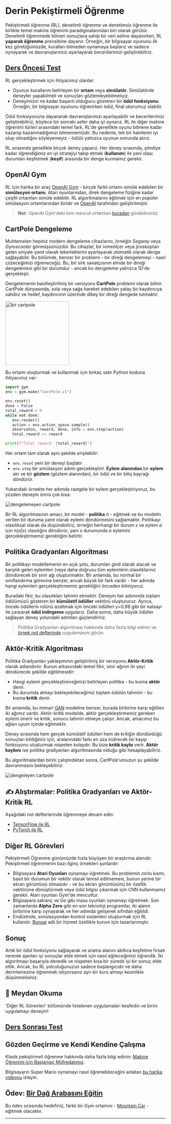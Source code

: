 <!--
CO_OP_TRANSLATOR_METADATA:
{
  "original_hash": "04395657fc01648f8f70484d0e55ab67",
  "translation_date": "2025-09-23T08:38:00+00:00",
  "source_file": "lessons/6-Other/22-DeepRL/README.md",
  "language_code": "tr"
}
-->
# Derin Pekiştirmeli Öğrenme

Pekiştirmeli öğrenme (RL), denetimli öğrenme ve denetimsiz öğrenme ile birlikte temel makine öğrenimi paradigmalarından biri olarak görülür. Denetimli öğrenmede bilinen sonuçlara sahip bir veri setine dayanırken, RL **yaparak öğrenme** prensibine dayanır. Örneğin, bir bilgisayar oyununu ilk kez gördüğümüzde, kuralları bilmeden oynamaya başlarız ve sadece oynayarak ve davranışlarımızı ayarlayarak becerilerimizi geliştirebiliriz.

## [Ders Öncesi Test](https://ff-quizzes.netlify.app/en/ai/quiz/43)

RL gerçekleştirmek için ihtiyacımız olanlar:

* Oyunun kurallarını belirleyen bir **ortam** veya **simülatör**. Simülatörde deneyler yapabilmeli ve sonuçları gözlemleyebilmeliyiz.
* Deneyimizin ne kadar başarılı olduğunu gösteren bir **ödül fonksiyonu**. Örneğin, bir bilgisayar oyununu öğrenirken ödül, final skorumuz olabilir.

Ödül fonksiyonuna dayanarak davranışlarımızı ayarlayabilir ve becerilerimizi geliştirebiliriz, böylece bir sonraki sefer daha iyi oynarız. RL ile diğer makine öğrenimi türleri arasındaki temel fark, RL'de genellikle oyunu bitirene kadar kazanıp kazanmadığımızı bilmememizdir. Bu nedenle, tek bir hamlenin iyi olup olmadığını söyleyemeyiz - ödülü yalnızca oyunun sonunda alırız.

RL sırasında genellikle birçok deney yaparız. Her deney sırasında, şimdiye kadar öğrendiğimiz en iyi stratejiyi takip etmek (**kullanım**) ile yeni olası durumları keşfetmek (**keşif**) arasında bir denge kurmamız gerekir.

## OpenAI Gym

RL için harika bir araç [OpenAI Gym](https://gym.openai.com/) - birçok farklı ortamı simüle edebilen bir **simülasyon ortamı**. Atari oyunlarından, direk dengeleme fiziğine kadar çeşitli ortamları simüle edebilir. RL algoritmalarını eğitmek için en popüler simülasyon ortamlarından biridir ve [OpenAI](https://openai.com/) tarafından geliştirilmiştir.

> **Not**: OpenAI Gym'deki tüm mevcut ortamları [buradan](https://gym.openai.com/envs/#classic_control) görebilirsiniz.

## CartPole Dengeleme

Muhtemelen hepiniz modern dengeleme cihazlarını, örneğin *Segway* veya *Gyroscooter* görmüşsünüzdür. Bu cihazlar, bir ivmeölçer veya jiroskoptan gelen sinyale yanıt olarak tekerleklerini ayarlayarak otomatik olarak denge sağlayabilir. Bu bölümde, benzer bir problemi - bir direği dengelemeyi - nasıl çözeceğimizi öğreneceğiz. Bu, bir sirk sanatçısının elinde bir direği dengelemesi gibi bir durumdur - ancak bu dengeleme yalnızca 1D'de gerçekleşir.

Dengelemenin basitleştirilmiş bir versiyonu **CartPole** problemi olarak bilinir. CartPole dünyasında, sola veya sağa hareket edebilen yatay bir kaydırıcıya sahibiz ve hedef, kaydırıcının üzerinde dikey bir direği dengede tutmaktır.

<img alt="bir cartpole" src="images/cartpole.png" width="200"/>

Bu ortamı oluşturmak ve kullanmak için birkaç satır Python koduna ihtiyacımız var:

```python
import gym
env = gym.make("CartPole-v1")

env.reset()
done = False
total_reward = 0
while not done:
   env.render()
   action = env.action_space.sample()
   observaton, reward, done, info = env.step(action)
   total_reward += reward

print(f"Total reward: {total_reward}")
```

Her ortam tam olarak aynı şekilde erişilebilir:
* `env.reset` yeni bir deneyi başlatır
* `env.step` bir simülasyon adımı gerçekleştirir. **Eylem alanından** bir **eylem** alır ve bir **gözlem** (gözlem alanından), bir ödül ve bir bitiş bayrağı döndürür.

Yukarıdaki örnekte her adımda rastgele bir eylem gerçekleştiriyoruz, bu yüzden deneyin ömrü çok kısa:

![dengelemeyen cartpole](../../../../../lessons/6-Other/22-DeepRL/images/cartpole-nobalance.gif)

Bir RL algoritmasının amacı, bir model - **politika** &pi; - eğitmek ve bu modelin verilen bir duruma yanıt olarak eylemi döndürmesini sağlamaktır. Politikayı olasılıksal olarak da düşünebiliriz, örneğin herhangi bir durum *s* ve eylem *a* için &pi;(*a*|*s*) olasılığını döndürür, yani *s* durumunda *a* eylemini gerçekleştirmemiz gerektiğini belirtir.

## Politika Gradyanları Algoritması

Bir politikayı modellemenin en açık yolu, durumları girdi olarak alacak ve karşılık gelen eylemleri (veya daha doğrusu tüm eylemlerin olasılıklarını) döndürecek bir sinir ağı oluşturmaktır. Bir anlamda, bu normal bir sınıflandırma görevine benzer, ancak büyük bir fark vardır - her adımda hangi eylemleri gerçekleştirmemiz gerektiğini önceden bilmiyoruz.

Buradaki fikir, bu olasılıkları tahmin etmektir. Deneyin her adımında toplam ödülümüzü gösteren bir **kümülatif ödüller** vektörü oluştururuz. Ayrıca, önceki ödüllerin rolünü azaltmak için önceki ödülleri &gamma;=0.99 gibi bir katsayı ile çarparak **ödül indirgeme** uygularız. Daha sonra, daha büyük ödüller sağlayan deney yolundaki adımları güçlendiririz.

> Politika Gradyanları algoritması hakkında daha fazla bilgi edinin ve [örnek not defterinde](CartPole-RL-TF.ipynb) uygulamasını görün.

## Aktör-Kritik Algoritması

Politika Gradyanları yaklaşımının geliştirilmiş bir versiyonu **Aktör-Kritik** olarak adlandırılır. Bunun arkasındaki temel fikir, sinir ağının iki şeyi döndürecek şekilde eğitilmesidir:

* Hangi eylemi gerçekleştireceğimizi belirleyen politika - bu kısma **aktör** denir.
* Bu durumda almayı bekleyebileceğimiz toplam ödülün tahmini - bu kısma **kritik** denir.

Bir anlamda, bu mimari [GAN](../../4-ComputerVision/10-GANs/README.md) modeline benzer, burada birbirine karşı eğitilen iki ağımız vardır. Aktör-kritik modelde, aktör gerçekleştirmemiz gereken eylemi önerir ve kritik, sonucu tahmin etmeye çalışır. Ancak, amacımız bu ağları uyum içinde eğitmektir.

Deney sırasında hem gerçek kümülatif ödülleri hem de kritiğin döndürdüğü sonuçları bildiğimiz için, aralarındaki farkı en aza indirecek bir kayıp fonksiyonu oluşturmak nispeten kolaydır. Bu bize **kritik kaybı** verir. **Aktör kaybını** ise politika gradyanları algoritmasında olduğu gibi hesaplayabiliriz.

Bu algoritmalardan birini çalıştırdıktan sonra, CartPole'umuzun şu şekilde davranmasını bekleyebiliriz:

![dengeleyen cartpole](../../../../../lessons/6-Other/22-DeepRL/images/cartpole-balance.gif)

## ✍️ Alıştırmalar: Politika Gradyanları ve Aktör-Kritik RL

Aşağıdaki not defterlerinde öğrenmeye devam edin:

* [TensorFlow ile RL](CartPole-RL-TF.ipynb)
* [PyTorch ile RL](CartPole-RL-PyTorch.ipynb)

## Diğer RL Görevleri

Pekiştirmeli Öğrenme günümüzde hızla büyüyen bir araştırma alanıdır. Pekiştirmeli öğrenmenin bazı ilginç örnekleri şunlardır:

* Bilgisayara **Atari Oyunları** oynamayı öğretmek. Bu problemin zorlu kısmı, basit bir durumun bir vektör olarak temsil edilmemesi, bunun yerine bir ekran görüntüsü olmasıdır - ve bu ekran görüntüsünü bir özellik vektörüne dönüştürmek veya ödül bilgisi çıkarmak için CNN kullanmamız gerekir. Atari oyunları Gym'de mevcuttur.
* Bilgisayara satranç ve Go gibi masa oyunları oynamayı öğretmek. Son zamanlarda **Alpha Zero** gibi en son teknoloji programlar, iki ajanın birbirine karşı oynayarak ve her adımda gelişerek sıfırdan eğitildi.
* Endüstride, simülasyondan kontrol sistemleri oluşturmak için RL kullanılır. [Bonsai](https://azure.microsoft.com/services/project-bonsai/?WT.mc_id=academic-77998-cacaste) adlı bir hizmet özellikle bunun için tasarlanmıştır.

## Sonuç

Artık bir ödül fonksiyonu sağlayarak ve arama alanını akıllıca keşfetme fırsatı vererek ajanları iyi sonuçlar elde etmek için nasıl eğiteceğimizi öğrendik. İki algoritmayı başarıyla denedik ve nispeten kısa bir sürede iyi bir sonuç elde ettik. Ancak, bu RL yolculuğunuzun sadece başlangıcıdır ve daha derinlemesine öğrenmek istiyorsanız ayrı bir kurs almayı kesinlikle düşünmelisiniz.

## 🚀 Meydan Okuma

'Diğer RL Görevleri' bölümünde listelenen uygulamaları keşfedin ve birini uygulamayı deneyin!

## [Ders Sonrası Test](https://ff-quizzes.netlify.app/en/ai/quiz/44)

## Gözden Geçirme ve Kendi Kendine Çalışma

Klasik pekiştirmeli öğrenme hakkında daha fazla bilgi edinin: [Makine Öğrenimi için Başlangıç Müfredatımız](https://github.com/microsoft/ML-For-Beginners/blob/main/8-Reinforcement/README.md).

Bilgisayarın Super Mario oynamayı nasıl öğrenebileceğini anlatan [bu harika videoyu](https://www.youtube.com/watch?v=qv6UVOQ0F44) izleyin.

## Ödev: [Bir Dağ Arabasını Eğitin](lab/README.md)

Bu ödev sırasında hedefiniz, farklı bir Gym ortamını - [Mountain Car](https://www.gymlibrary.ml/environments/classic_control/mountain_car/) - eğitmek olacaktır.

---

